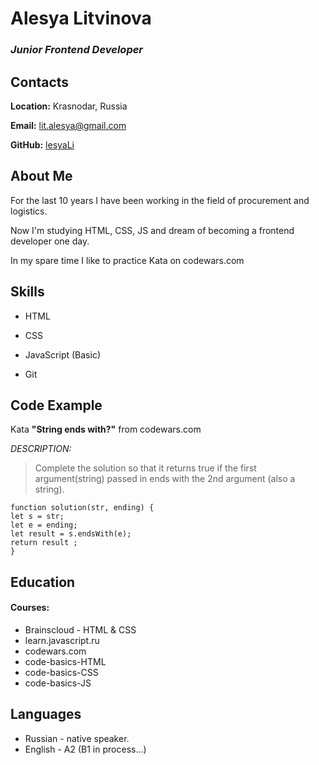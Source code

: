 # Alesya Litvinova

### *Junior Frontend Developer*

## Contacts
__Location:__ Krasnodar, Russia

__Email:__ lit.alesya@gmail.com

__GitHub:__ [lesyaLi](https://github.com/lesyaLi)

## About Me
For the last 10 years I have been working in the field of procurement and logistics.

Now I'm studying HTML, CSS, JS and dream of becoming a frontend developer one day.

In my spare time I like to practice Kata on codewars.com

## Skills
* HTML

* CSS

* JavaScript (Basic)

* Git

## Code Example

Kata __"String ends with?"__ from codewars.com

_DESCRIPTION:_

>Complete the solution so that it returns true if the first argument(string) passed in ends with the 2nd argument (also a string).

```
function solution(str, ending) {
let s = str;
let e = ending;
let result = s.endsWith(e);
return result ;
}
```

## Education
#### Courses:
* Brainscloud - HTML & CSS 
* learn.javascript.ru
* codewars.com
* code-basics-HTML
* code-basics-CSS
* code-basics-JS
			
## Languages
* Russian - native speaker.
* English - A2 (B1 in process…)


